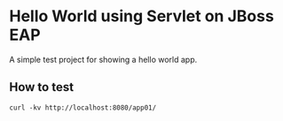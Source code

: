 # Hello World using Servlet on JBoss EAP

A simple test project for showing a hello world app.

## How to test
```
curl -kv http://localhost:8080/app01/
```